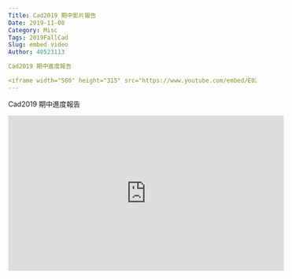 ```yaml
---
Title: Cad2019 期中影片報告
Date: 2019-11-08 
Category: Misc
Tags: 2019FallCad
Slug: embed video
Author: 40523113

Cad2019 期中進度報告

<iframe width="560" height="315" src="https://www.youtube.com/embed/E02IbI4DUNU" frameborder="0" allow="accelerometer; autoplay; encrypted-media; gyroscope; picture-in-picture" allowfullscreen></iframe>
---
```

Cad2019 期中進度報告

<iframe width="560" height="315" src="https://www.youtube.com/embed/E02IbI4DUNU" frameborder="0" allow="accelerometer; autoplay; encrypted-media; gyroscope; picture-in-picture" allowfullscreen></iframe>